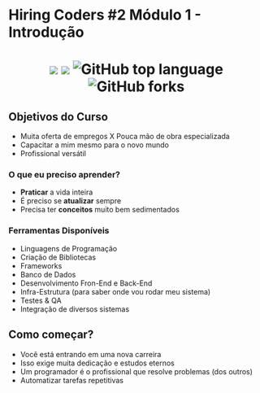 # Hiring Coders #2 Módulo 1 - Introdução

<h1 align="center">
<img src="https://img.shields.io/static/v1?label=Gama-Academy&message=Hiring-Coders&color=ff6347&style&logo=ghost"/>
<img src="https://img.shields.io/github/license/mashape/apistatus.svg"/>
<img alt="GitHub top language" src="https://img.shields.io/github/languages/top/paulofreitas-py/Hiring-Coders">
<img alt="GitHub forks" src="https://img.shields.io/github/forks/paulofreitas-py/Hiring-Coders">
</h1>

## Objetivos do Curso
- Muita oferta de empregos X Pouca mão de obra especializada
- Capacitar a mim mesmo para o novo mundo
- Profissional versátil

### O que eu preciso aprender?
- **Praticar** a vida inteira
- É preciso se **atualizar** sempre
- Precisa ter **conceitos** muito bem sedimentados

### Ferramentas Disponíveis
- Linguagens de Programação
- Criação de Bibliotecas
- Frameworks
- Banco de Dados
- Desenvolvimento Fron-End e Back-End
- Infra-Estrutura (para saber onde vou rodar meu sistema)
- Testes & QA
- Integração de diversos sistemas

## Como começar?
- Você está entrando em uma nova carreira
- Isso exige muita dedicação e estudos eternos
- Um programador é o profissional que resolve problemas (dos outros)
- Automatizar tarefas repetitivas